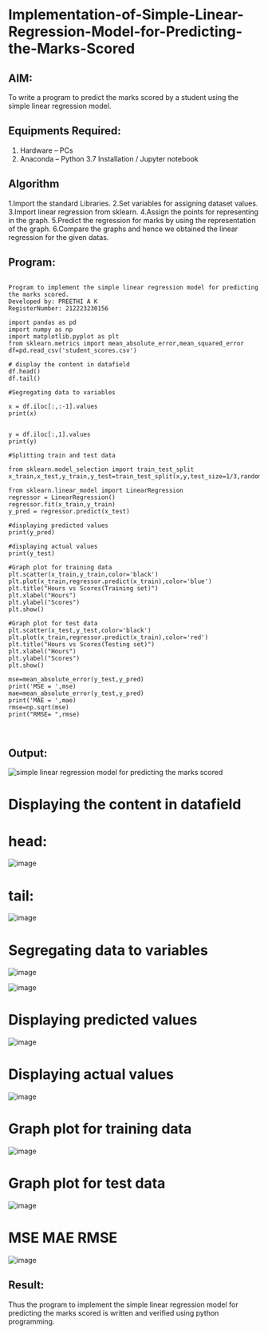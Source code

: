 # Implementation-of-Simple-Linear-Regression-Model-for-Predicting-the-Marks-Scored

## AIM:
To write a program to predict the marks scored by a student using the simple linear regression model.

## Equipments Required:
1. Hardware – PCs
2. Anaconda – Python 3.7 Installation / Jupyter notebook

## Algorithm

1.Import the standard Libraries.
2.Set variables for assigning dataset values.
3.Import linear regression from sklearn.
4.Assign the points for representing in the graph.
5.Predict the regression for marks by using the representation of the graph.
6.Compare the graphs and hence we obtained the linear regression for the given datas.

## Program:
```

Program to implement the simple linear regression model for predicting the marks scored.
Developed by: PREETHI A K
RegisterNumber: 212223230156

import pandas as pd
import numpy as np
import matplotlib.pyplot as plt
from sklearn.metrics import mean_absolute_error,mean_squared_error
df=pd.read_csv('student_scores.csv')

# display the content in datafield
df.head()
df.tail()

#Segregating data to variables

x = df.iloc[:,:-1].values
print(x)


y = df.iloc[:,1].values
print(y)

#Splitting train and test data

from sklearn.model_selection import train_test_split
x_train,x_test,y_train,y_test=train_test_split(x,y,test_size=1/3,random_state=0)

from sklearn.linear_model import LinearRegression
regressor = LinearRegression()
regressor.fit(x_train,y_train)
y_pred = regressor.predict(x_test)

#displaying predicted values
print(y_pred)

#displaying actual values
print(y_test)

#Graph plot for training data
plt.scatter(x_train,y_train,color='black')
plt.plot(x_train,regressor.predict(x_train),color='blue')
plt.title("Hours vs Scores(Training set)")
plt.xlabel("Hours")
plt.ylabel("Scores")
plt.show()

#Graph plot for test data
plt.scatter(x_test,y_test,color='black')
plt.plot(x_train,regressor.predict(x_train),color='red')
plt.title("Hours vs Scores(Testing set)")
plt.xlabel("Hours")
plt.ylabel("Scores")
plt.show()

mse=mean_absolute_error(y_test,y_pred)
print('MSE = ',mse)
mae=mean_absolute_error(y_test,y_pred)
print('MAE = ',mae)
rmse=np.sqrt(mse)
print("RMSE= ",rmse)



```

## Output:
![simple linear regression model for predicting the marks scored](sam.png)
# Displaying the content in datafield

# head:
![image](https://github.com/user-attachments/assets/26da9207-078b-47e1-a65a-5567b58961ec)

# tail:
![image](https://github.com/user-attachments/assets/e9c2e062-83ea-4b85-bce9-59169a8f92fb)

# Segregating data to variables

![image](https://github.com/user-attachments/assets/42c9efdb-a110-4f02-afa2-c166d35c5329)

![image](https://github.com/user-attachments/assets/5b8ca5a5-f11b-4b94-98cb-2584234dcf94)

# Displaying predicted values

![image](https://github.com/user-attachments/assets/95038c76-689d-4e86-94d4-06c7b706f0ea)

# Displaying actual values

![image](https://github.com/user-attachments/assets/1a61dd1a-2f23-429b-a865-69b6a9be18a0)

# Graph plot for training data

![image](https://github.com/user-attachments/assets/e3132461-e5d0-499d-a866-0d53b5298abb)

# Graph plot for test data

![image](https://github.com/user-attachments/assets/0fef34ce-2e74-4132-8203-1fd79322161f)

# MSE MAE RMSE

![image](https://github.com/user-attachments/assets/5dbe3c3d-02f3-4329-bcaf-647c5c95403e)






















## Result:
Thus the program to implement the simple linear regression model for predicting the marks scored is written and verified using python programming.
